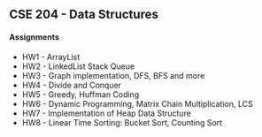 ## CSE 204 - Data Structures
#### Assignments
* HW1 - ArrayList
* HW2 - LinkedList Stack Queue
* HW3 - Graph implementation, DFS, BFS and more
* HW4 - Divide and Conquer
* HW5 - Greedy, Huffman Coding
* HW6 - Dynamic Programming, Matrix Chain Multiplication, LCS
* HW7 - Implementation of Heap Data Structure
* HW8 - Linear Time Sorting: Bucket Sort, Counting Sort
